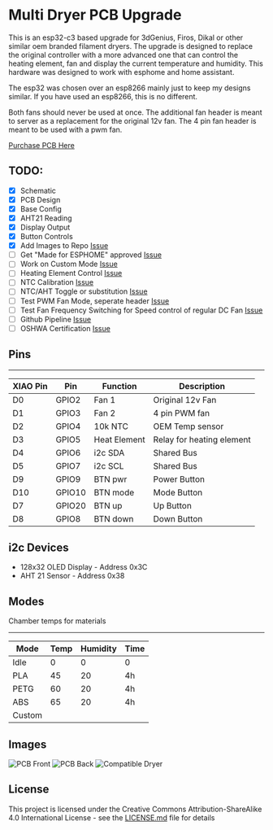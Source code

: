 # Multi Dryer PCB Upgrade

This is an esp32-c3 based upgrade for 3dGenius, Firos, Dikal or other similar oem branded filament dryers. The upgrade is designed to replace the original controller with a more advanced one that can control the heating element, fan and display the current temperature and humidity. This hardware was designed to work with esphome and home assistant. 

The esp32 was chosen over an esp8266 mainly just to keep my designs similar. If you have used an esp8266, this is no different.

Both fans should never be used at once. The additional fan header is meant to server as a replacement for the original 12v fan. The 4 pin fan header is meant to be used with a pwm fan.

[Purchase PCB Here](https://shop.silocitylabs.com/products/3dgenius-dikale-firos-smart-pcb-esp32-conversion-preorder)

## TODO:

- [x] Schematic
- [x] PCB Design
- [x] Base Config
- [x] AHT21 Reading
- [x] Display Output
- [x] Button Controls
- [x] Add Images to Repo [Issue](https://github.com/SiloCityLabs/esp32-dikale-dryer/issues/2)
- [ ] Get "Made for ESPHOME" approved [Issue](https://github.com/SiloCityLabs/esp32-dikale-dryer/issues/1)
- [ ] Work on Custom Mode [Issue](https://github.com/SiloCityLabs/esp32-dikale-dryer/issues/3)
- [ ] Heating Element Control [Issue](https://github.com/SiloCityLabs/esp32-dikale-dryer/issues/4)
- [ ] NTC Calibration [Issue](https://github.com/SiloCityLabs/esp32-dikale-dryer/issues/5)
- [ ] NTC/AHT Toggle or substitution [Issue](https://github.com/SiloCityLabs/esp32-dikale-dryer/issues/6)
- [ ] Test PWM Fan Mode, seperate header [Issue](https://github.com/SiloCityLabs/esp32-dikale-dryer/issues/7)
- [ ] Test Fan Frequency Switching for Speed control of regular DC Fan [Issue](https://github.com/SiloCityLabs/esp32-dikale-dryer/issues/8)
- [ ] Github Pipeline [Issue](https://github.com/SiloCityLabs/esp32-dikale-dryer/issues/9)
- [ ] OSHWA Certification [Issue](https://github.com/SiloCityLabs/esp32-dikale-dryer/issues/10)

## Pins

-------------------
| XIAO Pin | Pin | Function | Description |
| --- | --- | --- | --- |
| D0 | GPIO2 | Fan 1 | Original 12v Fan |
| D1 | GPIO3 | Fan 2 | 4 pin PWM fan |
| D2 | GPIO4 | 10k NTC | OEM Temp sensor |
| D3 | GPIO5 | Heat Element | Relay for heating element |
| D4 | GPIO6 | i2c SDA | Shared Bus |
| D5 | GPIO7 | i2c SCL | Shared Bus |
| D9 | GPIO9 | BTN pwr | Power Button |
| D10 | GPIO10 | BTN mode | Mode Button |
| D7 | GPIO20 | BTN up | Up Button |
| D8 | GPIO8 | BTN down | Down Button |


## i2c Devices

- 128x32 OLED Display - Address 0x3C
- AHT 21 Sensor - Address 0x38

## Modes

Chamber temps for materials

-------------------
| Mode | Temp | Humidity | Time |
| --- | --- | --- | --- |
| Idle | 0 | 0 | 0 |
| PLA | 45 | 20 | 4h |
| PETG | 60 | 20 | 4h |
| ABS | 65 | 20 | 4h |
| Custom |  |  |  |

## Images

![PCB Front](https://shop.silocitylabs.com/cdn/shop/files/dikale-esp32-pcb-front.webp "PCB Front")
![PCB Back](https://shop.silocitylabs.com/cdn/shop/files/dikale-esp32-pcb-back.webp "PCB Back")
![Compatible Dryer](https://shop.silocitylabs.com/cdn/shop/files/compatible-dikale-unit.jpg "Compatible Dryer")

## License

This project is licensed under the Creative Commons Attribution-ShareAlike 4.0 International License - see the [LICENSE.md](LICENSE.md) file for details
